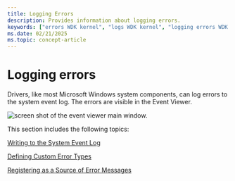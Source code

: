 ```yaml
---
title: Logging Errors
description: Provides information about logging errors.
keywords: ["errors WDK kernel", "logs WDK kernel", "logging errors WDK kernel", "log files WDK kernel", "messages WDK error logs"]
ms.date: 02/21/2025
ms.topic: concept-article
---
```


# Logging errors

Drivers, like most Microsoft Windows system components, can log errors to the system event log. The errors are visible in the Event Viewer.

![screen shot of the event viewer main window.](images/event-viewer.png)

This section includes the following topics:

[Writing to the System Event Log](writing-to-the-system-event-log.md)

[Defining Custom Error Types](defining-custom-error-types.md)

[Registering as a Source of Error Messages](registering-as-a-source-of-error-messages.md)
